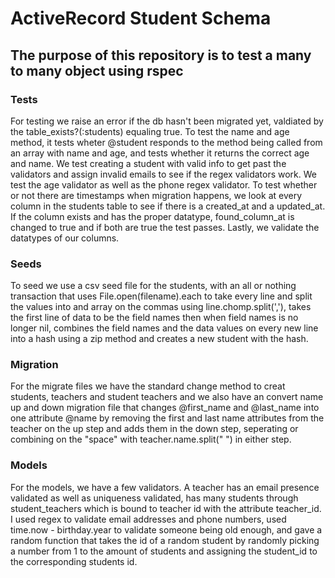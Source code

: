 ActiveRecord Student Schema
===========================
## The purpose of this repository is to test a many to many object using rspec


### Tests
For testing we raise an error if the db hasn't been migrated yet, valdiated by the table_exists?(:students) equaling true. To test the name and age method, it tests wheter @student responds to the method being called from an array with name and age, and tests whether it returns the correct age and name. We test creating a student with valid info to get past the validators and assign invalid emails to see if the regex validators work. We test the age validator as well as the phone regex validator. To test whether or not there are timestamps when migration happens, we look at every column in the students table to see if there is a created_at and a updated_at. If the column exists and has the proper datatype, found_column_at is changed to true and if both are true the test passes. Lastly, we validate the datatypes of our columns.

### Seeds
To seed we use a csv seed file for the students, with an all or nothing transaction that uses File.open(filename).each to take every line and split the values into and array on the commas using line.chomp.split(','), takes the first line of data to be the field names then when field names is no longer nil, combines the field names and the data values on every new line into a hash using a zip method and creates a new student with the hash.

### Migration
For the migrate files we have the standard change method to creat students, teachers and student teachers and we also have an convert name up and down migration file that changes @first_name and @last_name into one attribute @name by removing the first and last name attributes from the teacher on the up step and adds them in the down step, seperating or combining on the "space" with teacher.name.split(" ") in either step.

### Models
For the models, we have a few validators. A teacher has an email presence validated as well as uniqueness validated, has many students through student_teachers which is bound to teacher id with the attribute teacher_id. I used regex to validate email addresses and phone numbers, used time.now - birthday.year to validate someone being old enough, and gave a random function that takes the id of a random student by randomly picking a number from 1 to the amount of students and assigning the student_id to the corresponding students id. 
